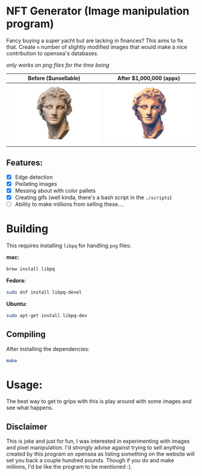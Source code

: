 # NFT Generator (Image manipulation program)

Fancy buying a super yacht but are lacking in finances? This aims to fix that.
Create `n` number of slightly modified images that would make a nice
contribution to opensea's databases.

_only works on png files for the time being_

Before ($unsellable)             |  After $1,000,000 (appx)
:-------------------------:|:-------------------------:
<img src="https://github.com/Jamesbarford/nft-generator/blob/main/examples/alexander_great_head.png" width="350" /> | <img src="https://github.com/Jamesbarford/nft-generator/blob/main/examples/out.gif" width="350" />


## Features:
- [x] Edge detection
- [x] Pixilating images
- [x] Messing about with color pallets
- [x] Creating gifs (well kinda, there's a bash script in the `./scripts`)
- [ ] Ability to make millions from selling these....

# Building
This requires installing `libpq` for handling `png` files:

__mac:__
```sh
brew install libpq
```

__Fedora:__
```sh
sudo dnf install libpq-devel

```

__Ubuntu:__
```sh
sudo apt-get install libpq-dev
```

## Compiling
After installing the dependencies:
```sh
make
```

# Usage:
The best way to get to grips with this is play around with some images and see
what happens.

## Disclaimer

This is joke and just for fun, I was interested in experimenting with images
and pixel manipulation. I'd strongly advise against trying to sell anything
created by this program on opensea as listing something on the website will
set you back a couple hundred pounds. Though if you do and make millions,
I'd be like the program to be mentioned :).
